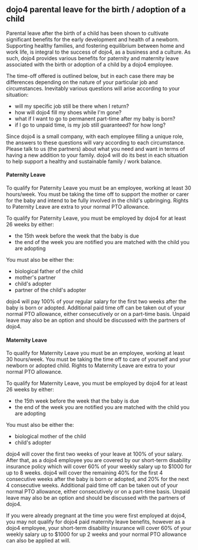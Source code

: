 ## dojo4 parental leave for the birth / adoption of a child

Parental leave after the birth of a child has been shown to cultivate significant benefits for the early development and health of a newborn. Supporting healthy families, and fostering equilibrium between home and work life, is integral to the success of dojo4, as a business and a culture. As such, dojo4 provides various benefits for paternity and maternity leave associated with the birth or adoption of a child by a dojo4 employee.

The time-off offered is outlined below, but in each case there may be differences depending on the nature of your particular job and circumstances. Inevitably various questions will arise according to your situation:

* will my specific job still be there when I return?
* how will dojo4 fill my shoes while I'm gone?
* what if I want to go to permanent part-time after my baby is born?
* if I go to unpaid time, is my job still guaranteed? for how long?

Since dojo4 is a small company, with each employee filling a unique role, the answers to these questions will vary according to each circumstance. Please talk to us (the partners) about what you need and want in terms of having a new addition to your family. dojo4 will do its best in each situation to help support a healthy and sustainable family / work balance.


#### Paternity Leave

To qualify for Paternity Leave you must be an employee, working at least 30 hours/week. You must be taking the time off to support the mother or carer for the baby and intend to be fully involved in the child's upbringing. Rights to Paternity Leave are extra to your normal PTO allowance.

To qualify for Paternity Leave, you must be employed by dojo4 for at least 26 weeks by either:

* the 15th week before the week that the baby is due
* the end of the week you are notified you are matched with the child you are adopting

You must also be either the:

* biological father of the child
* mother's partner
* child's adopter
* partner of the child's adopter

dojo4 will pay 100% of your regular salary for the first two weeks after the baby is born or adopted. Additional paid time off can be taken out of your normal PTO allowance, either consecutively or on a part-time basis. Unpaid leave may also be an option and should be discussed with the partners of dojo4.


#### Maternity Leave

To qualify for Maternity Leave you must be an employee, working at least 30 hours/week. You must be taking the time off to care of yourself and your newborn or adopted child. Rights to Maternity Leave are extra to your normal PTO allowance.

To qualify for Maternity Leave, you must be employed by dojo4 for at least 26 weeks by either:

* the 15th week before the week that the baby is due
* the end of the week you are notified you are matched with the child you are adopting

You must also be either the:

* biological mother of the child
* child's adopter

dojo4 will cover the first two weeks of your leave at 100% of your salary. After that, as a dojo4 employee you are covered by our short-term disability insurance policy which will cover 60% of your weekly salary up to $1000 for up to 8 weeks. dojo4 will cover the remaining 40% for the first 4 consecutive weeks after the baby is born or adopted, and 20% for the next 4 consecutive weeks. Additional paid time off can be taken out of your normal PTO allowance, either consecutively or on a part-time basis. Unpaid leave may also be an option and should be discussed with the partners of dojo4.

If you were already pregnant at the time you were first employed at dojo4, you may not qualify for dojo4 paid maternity leave benefits, however as a dojo4 employee, your short-term disability insurance will cover 60% of your weekly salary up to $1000 for up 2 weeks and your normal PTO allowance can also be applied at will.
